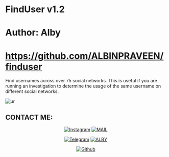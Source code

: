# FindUser v1.2
# Author: Alby
# https://github.com/ALBINPRAVEEN/finduser

Find usernames across over 75 social networks.
This is useful if you are running an investigation to determine the usage of the same username on different social networks.

![ur](https://instagram.fcok10-1.fna.fbcdn.net/v/t51.2885-15/fr/e15/s1080x1080/156056000_268304711369820_9009427827992824677_n.jpg?tp=1&_nc_ht=instagram.fcok10-1.fna.fbcdn.net&_nc_cat=100&_nc_ohc=YSxG6b3zXtwAX-TozYX&oh=9e5ee44afb9c95612c7520efbacd16c3&oe=60673CA7&ig_cache_key=MjUyMDM2OTc1NjM4NTk1ODU0MQ%3D%3D.2)


## CONTACT ME:
<p align="center">
<a href="https://www.instagram.com/i_am_albin_praveen/"><img title="Instagram" src="https://img.shields.io/badge/i_am_albin_praveen-black?style=for-the-badge&logo=instagram"></a>
<a href="mailto:albinpraveen135790@gmail.com"><img title="MAIL" src="https://img.shields.io/badge/ALBY-black?style=for-the-badge&logo=Gmail"></a>
</p>
<p align="center">
<a href="https://t.me/i_am_albin_praveen"><img title="Telegram" src="https://img.shields.io/badge/i_am_albin_praveen-black?style=for-the-badge&logo=telegram"></a>
<a href="https://wa.me/+917025743032"><img title="ALBY" src="https://img.shields.io/badge/ALBY-black?style=for-the-badge&logo=Whatsapp"></a>
</p>
<p align="center">
<a href="https://github.com/ALBINPRAVEEN"><img title="Github" src="https://img.shields.io/badge/ALBIN PRAVEEN-black?style=for-the-badge&logo=github"></a>
 </p>
